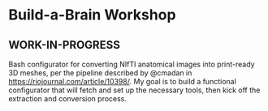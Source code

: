 # Build-a-Brain Workshop

## WORK-IN-PROGRESS

Bash configurator for converting NIfTI anatomical images into print-ready 3D meshes, per the pipeline described by @cmadan in https://riojournal.com/article/10398/. My goal is to build a functional configurator that will fetch and set up the necessary tools, then kick off the extraction and conversion process.




